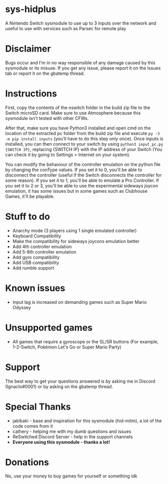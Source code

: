 # sys-hidplus
A Nintendo Switch sysmodule to use up to 3 inputs over the network and useful to use with services such as Parsec for remote play


# Disclaimer
Bugs occur and I'm in no way responsible of any damage caused by this sysmodule or its misuse. If you get any issue, please report it on the Issues tab or report it on the gbatemp thread.


# Instructions
First, copy the contents of the nswitch folder in the build zip file to the Switch microSD card. Make sure to use Atmosphere because this sysmodule isn't tested with other CFWs.

After that, make sure you have Python3 installed and open cmd on the location of the extracted pc folder from the build zip file and execute `py -3 -m pip install inputs` (you'll have to do this step only once). Once inputs is installed, you can then connect to your switch by using `python3 input_pc.py {SWITCH IP}`, replacing {SWITCH IP} with the IP address of your Switch (You can check it by going to Settings > Internet on your system).

You can modify the behaviour of the controller emulation on the python file by changing the conType values. If you set it to 0, you'll be able to disconnect the controller (useful if the Switch disconnects the controller for some reason). If you set it to 1, you'll be able to emulate a Pro Controller. If you set it to 2 or 3, you'll be able to use the experimental sideways joycon emulation, it has some issues but in some games such as Clubhouse Games, it'll be playable.


# Stuff to do
* Anarchy mode (3 players using 1 single emulated controller)
* Keyboard Compatibility
* Make the compatibility for sideways joycons emulation better
* Add 4th controller emulation
* Add 5-8th controller emulation
* Add gyro compatibility
* Add USB compatibility
* Add rumble support


# Known issues
* Input lag is increased on demanding games such as Super Mario Odyssey


# Unsupported games
* All games that require a gyroscope or the SL/SR buttons (For example, 1-2-Switch, Pokémon Let's Go or Super Mario Party)


# Support
The best way to get your questions answered is by asking me in Discord (IgnacIo#0001) or by asking on the gbatemp thread.


# Special Thanks
* jakibaki - base and inspiration for this sysmodule (hid-mitm), a lot of the code comes from it
* cathery - helping me with my dumb questions and issues
* ReSwitched Discord Server - help in the support channels
* **Everyone using this sysmodule - thanks a lot!**


# Donations
No, use your money to buy games for yourself or something idk
